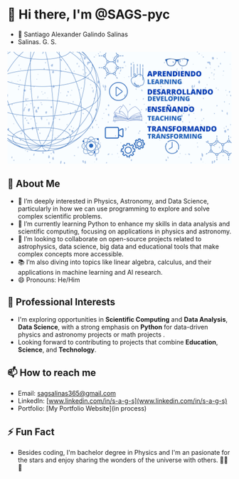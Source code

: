 # 👋 Hi there, I'm @SAGS-pyc
- 🧒 Santiago Alexander Galindo Salinas 
- Salinas. G. S.
  
![Banner](./Banner.jpg)

## 🚀 About Me
- 👀 I’m deeply interested in Physics, Astronomy, and Data Science, particularly in how we can use programming to explore and solve complex scientific problems.
- 🌱 I’m currently learning Python to enhance my skills in data analysis and scientific computing, focusing on applications in physics and astronomy.
- 💞️ I’m looking to collaborate on open-source projects related to astrophysics, data science, big data and educational tools that make complex concepts more accessible.
- 📚 I’m also diving into topics like linear algebra, calculus, and their applications in machine learning and AI research.
- 😄 Pronouns: He/Him

## 💼 Professional Interests
- I'm exploring opportunities in **Scientific Computing** and **Data Analysis**, **Data Science**, with a strong emphasis on **Python** for data-driven physics and astronomy projects or math projects .
- Looking forward to contributing to projects that combine **Education**, **Science**, and **Technology**.

## 📫 How to reach me
- Email: [sagsalinas365@gmail.com](mailto:sagsalinas365@gmail.com)
- LinkedIn: [www.linkedin.com/in/s-a-g-s](www.linkedin.com/in/s-a-g-s)
- Portfolio: [My Portfolio Website](in process)

## ⚡ Fun Fact
- Besides coding, I'm bachelor degree in Physics and I'm an pasionate for the stars and enjoy sharing the wonders of the universe with others. 👨‍🏫🌌

<!---
SAGS-pyc/SAGS-pyc is a ✨ special ✨ repository because its `README.md` (this file) appears on your GitHub profile.
You can click the Preview link to take a look at your changes.
--->
